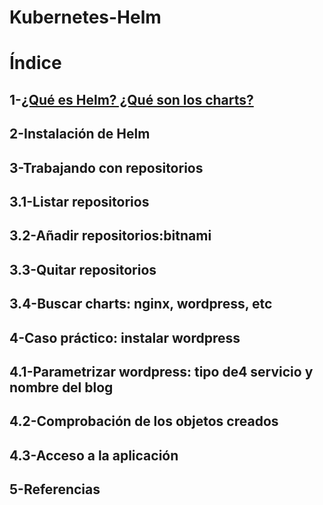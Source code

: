 # Kubernetes-Helm

# Índice
## 1-[¿Qué es Helm? ¿Qué son los charts?](https://github.com/anamontejo95/Kubernetes-Helm/blob/main/archivos/helmycharts.md)
## 2-Instalación de Helm
## 3-Trabajando con repositorios
## 3.1-Listar repositorios
## 3.2-Añadir repositorios:bitnami
## 3.3-Quitar repositorios
## 3.4-Buscar charts: nginx, wordpress, etc
## 4-Caso práctico: instalar wordpress
## 4.1-Parametrizar wordpress: tipo de4 servicio y nombre del blog
## 4.2-Comprobación de los objetos creados
## 4.3-Acceso a la aplicación
## 5-Referencias
